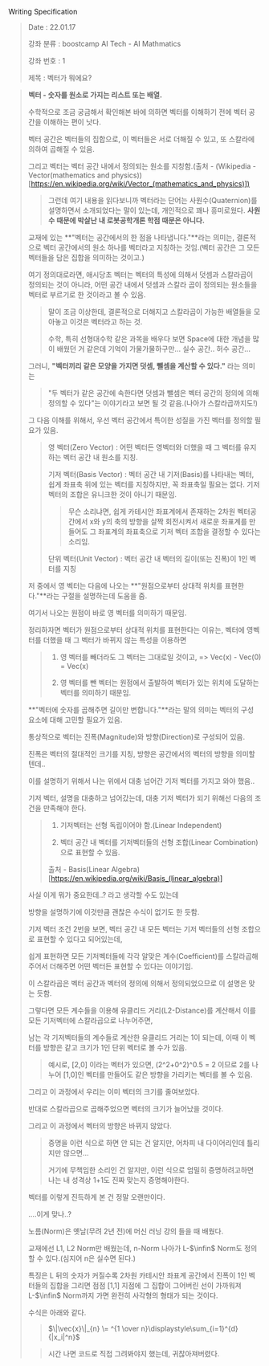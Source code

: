 Writing Specification
>Date : 22.01.17
>
>강좌 분류 : boostcamp AI Tech - AI Mathmatics
>
>강좌 번호 : 1
>
>제목 : 벡터가 뭐에요?

> **벡터 - 숫자를 원소로 가지는 리스트 또는 배열.**
> 
> 수학적으로 조금 궁금해서 확인해본 바에 의하면 벡터를 이해하기 전에 벡터 공간을 이해하는 편이 낫다.
> 
> 벡터 공간은 벡터들의 집합으로, 이 벡터들은 서로 더해질 수 있고, 또 스칼라에 의하여 곱해질 수 있음.
> 
> 그리고 벡터는 벡터 공간 내에서 정의되는 원소를 지칭함.(출처 - (Wikipedia - Vector(mathematics and physics))[https://en.wikipedia.org/wiki/Vector_(mathematics_and_physics)])
>
>> 그런데 여기 내용을 읽다보니까 벡터라는 단어는 사원수(Quaternion)를 설명하면서 소개되었다는 말이 있는데, 개인적으로 꽤나 흥미로웠다. **사원수 때문에 박살난 내 로봇공학개론 학점 때문은 아니다.**
>
> 교재에 있는 **"벡터는 공간에서의 한 점을 나타냅니다."**라는 의미는, 결론적으로 벡터 공간에서의 원소 하나를 벡터라고 지칭하는 것임.(벡터 공간은 그 모든 벡터들을 담은 집합을 의미하는 것이고.)
> 
> 여기 정의대로라면, 애시당초 벡터는 벡터의 특성에 의해서 덧셈과 스칼라곱이 정의되는 것이 아니라, 어떤 공간 내에서 덧셈과 스칼라 곱이 정의되는 원소들을 벡터로 부르기로 한 것이라고 볼 수 있음.
> 
>> 말이 조금 이상한데, 결론적으로 더해지고 스칼라곱이 가능한 배열들을 모아놓고 이것은 벡터라고 하는 것.
>>
>> 수학, 특히 선형대수학 같은 과목을 배우다 보면 Space에 대한 개념을 많이 배웠던 거 같은데 기억이 가물가물하구만... 실수 공간.. 허수 공간...
> 
> 그러니, **"벡터끼리 같은 모양을 가지면 덧셈, 뺄셈을 계산할 수 있다."** 라는 의미는
> 
>> "두 벡터가 같은 공간에 속한다면 덧셈과 뺄셈은 벡터 공간의 정의에 의해 정의할 수 있다"는 이야기라고 보면 될 것 같음.(나아가 스칼라곱까지도!)
>
> 그 다음 이해를 위해서, 우선 벡터 공간에서 특이한 성질을 가진 벡터를 정의할 필요가 있음.
>
>> 영 벡터(Zero Vector) : 어떤 벡터든 영벡터와 더했을 때 그 벡터를 유지하는 벡터 공간 내 원소를 지칭.
>>
>> 기저 벡터(Basis Vector) : 벡터 공간 내 기저(Basis)를 나타내는 벡터, 쉽게 좌표축 위에 있는 벡터를 지칭하지만, 꼭 좌표축일 필요는 없다. 기저 벡터의 조합은 유니크한 것이 아니기 때문임.
>>
>>> 무슨 소리냐면, 쉽게 카테시안 좌표계에서 존재하는 2차원 벡터공간에서 x와 y의 축의 방향을 살짝 회전시켜서 새로운 좌표계를 만들어도 그 좌표계의 좌표축으로 기저 벡터 조합을 결정할 수 있다는 소리임.
>>
>> 단위 벡터(Unit Vector) : 벡터 공간 내 벡터의 길이(또는 진폭)이 1인 벡터를 지칭
>
> 저 중에서 영 벡터는 다음에 나오는 **"원점으로부터 상대적 위치를 표현한다."**라는 구절을 설명하는데 도움을 줌.
> 
> 여기서 나오는 원점이 바로 영 벡터를 의미하기 때문임.
> 
> 정리하자면 벡터가 원점으로부터 상대적 위치를 표현한다는 이유는, 벡터에 영벡터를 더했을 때 그 벡터가 바뀌지 않는 특성을 이용하면
>> 1) 영 벡터를 빼더라도 그 벡터는 그대로일 것이고, => Vec(x) - Vec(0) = Vec(x)
>>
>> 2) 영 벡터를 뺀 벡터는 원점에서 출발하여 벡터가 있는 위치에 도달하는 벡터를 의미하기 때문임.
>
> **"벡터에 숫자를 곱해주면 길이만 변합니다."**라는 말의 의미는 벡터의 구성 요소에 대해 고민할 필요가 있음.
> 
> 통상적으로 벡터는 진폭(Magnitude)와 방향(Direction)로 구성되어 있음.
> 
> 진폭은 벡터의 절대적인 크기를 지칭, 방향은 공간에서의 벡터의 방향을 의미할텐데..
>
> 이를 설명하기 위해서 나는 위에서 대충 넘어간 기저 벡터를 가지고 와야 했음..
> 
> 기저 벡터, 설명을 대충하고 넘어갔는데, 대충 기저 벡터가 되기 위해선 다음의 조건을 만족해야 한다.
>> 1) 기저벡터는 선형 독립이어야 함.(Linear Independent)
>>
>> 2) 벡터 공간 내 벡터를 기저벡터들의 선형 조합(Linear Combination)으로 표현할 수 있음.
>>
>> 출처 - Basis(Linear Algebra)[https://en.wikipedia.org/wiki/Basis_(linear_algebra)]
>
> 사실 이게 뭐가 중요한데..? 라고 생각할 수도 있는데
>
> 방향을 설명하기에 이것만큼 괜찮은 수식이 없기도 한 듯함.
> 
> 기저 벡터 조건 2번을 보면, 벡터 공간 내 모든 벡터는 기저 벡터들의 선형 조합으로 표현할 수 있다고 되어있는데,
> 
> 쉽게 표현하면 모든 기저벡터들에 각각 알맞은 계수(Coefficient)를 스칼라곱해주어서 더해주면 어떤 벡터든 표현할 수 있다는 이야기임.
> 
> 이 스칼라곱은 벡터 공간과 벡터의 정의에 의해서 정의되었으므로 이 설명은 맞는 듯함.
>
> 그렇다면 모든 계수들을 이용해 유클리드 거리(L2-Distance)를 계산해서 이를 모든 기저벡터에 스칼라곱으로 나누어주면,
>
> 남는 각 기저벡터들의 계수들로 계산한 유클리드 거리는 1이 되는데, 이때 이 벡터를 방향은 같고 크기가 1인 단위 벡터로 볼 수가 있음.
> 
>> 예시로, [2,0] 이라는 벡터가 있으면, (2^2+0^2)^0.5 = 2 이므로 2를 나누어 [1,0]인 벡터를 만들어도 같은 방향을 가리키는 벡터를 볼 수 있음.
>
> 그리고 이 과정에서 우리는 이미 벡터의 크기를 줄여보았다.
>
> 반대로 스칼라곱으로 곱해주었으면 벡터의 크기가 늘어났을 것이다.
>
> 그리고 이 과정에서 벡터의 방향은 바뀌지 않았다.
> 
>> 증명을 이런 식으로 하면 안 되는 건 알지만, 어차피 내 다이어리인데 틀리지만 않으면...
>>
>> 거기에 무책임한 소리인 건 알지만, 이런 식으로 엄밀히 증명하려고하면 나는 내 성격상 1+1도 진짜 맞는지 증명해야한다.
> 
> 벡터를 이렇게 진득하게 본 건 정말 오랜만이다. 
> 
> ....이게 맞나..?
>
> 노름(Norm)은 옛날(무려 2년 전)에 머신 러닝 강의 들을 때 배웠다.
> 
> 교재에선 L1, L2 Norm만 배웠는데, n-Norm 나아가 L-$\infin$ Norm도 정의할 수 있다.(심지어 n은 실수면 된다.)
> 
> 특징은 L 뒤의 숫자가 커질수록 2차원 카테시안 좌표계 공간에서 진폭이 1인 벡터들의 집합을 그리면 점점 [1,1] 지점에 그 집합이 그어버린 선이 가까워져 L-$\infin$ Norm까지 가면 완전히 사각형의 형태가 되는 것이다.
> 
> 수식은 아래와 같다.
> 
>> $\|\vec{x}\|_{n} \= ^{1 \over n}\displaystyle\sum_{i=1}^{d}{|x_i|^n}$
>
>> 시간 나면 코드로 직접 그려봐야지 했는데, 귀찮아져버렸다.